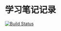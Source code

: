 # 学习笔记记录



[![Build Status](https://travis-ci.org/CloudTopHouse/cloudtophouse.github.io.svg?branch=master)](https://travis-ci.org/CloudTopHouse/cloudtophouse.github.io)
